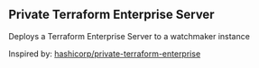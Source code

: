 ## Private Terraform Enterprise Server

Deploys a Terraform Enterprise Server to a watchmaker instance

Inspired by: [hashicorp/private-terraform-enterprise](https://github.com/hashicorp/private-terraform-enterprise/tree/master/examples/aws)
